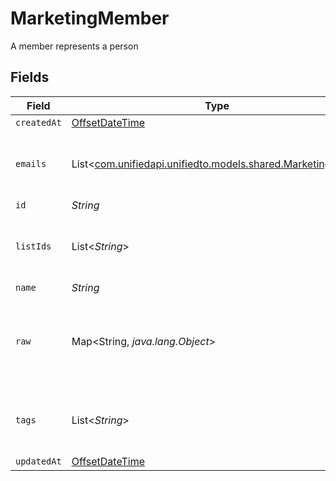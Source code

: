 # MarketingMember

A member represents a person


## Fields

| Field                                                                                                | Type                                                                                                 | Required                                                                                             | Description                                                                                          |
| ---------------------------------------------------------------------------------------------------- | ---------------------------------------------------------------------------------------------------- | ---------------------------------------------------------------------------------------------------- | ---------------------------------------------------------------------------------------------------- |
| `createdAt`                                                                                          | [OffsetDateTime](https://docs.oracle.com/javase/8/docs/api/java/time/OffsetDateTime.html)            | :heavy_minus_sign:                                                                                   | N/A                                                                                                  |
| `emails`                                                                                             | List<[com.unifiedapi.unifiedto.models.shared.MarketingEmail](../../models/shared/MarketingEmail.md)> | :heavy_minus_sign:                                                                                   | An array of email addresses for this member                                                          |
| `id`                                                                                                 | *String*                                                                                             | :heavy_minus_sign:                                                                                   | N/A                                                                                                  |
| `listIds`                                                                                            | List<*String*>                                                                                       | :heavy_minus_sign:                                                                                   | An array of list IDs associated with this member                                                     |
| `name`                                                                                               | *String*                                                                                             | :heavy_minus_sign:                                                                                   | N/A                                                                                                  |
| `raw`                                                                                                | Map<String, *java.lang.Object*>                                                                      | :heavy_minus_sign:                                                                                   | The raw data returned by the integration for this member                                             |
| `tags`                                                                                               | List<*String*>                                                                                       | :heavy_minus_sign:                                                                                   | An array of tags associated with this member                                                         |
| `updatedAt`                                                                                          | [OffsetDateTime](https://docs.oracle.com/javase/8/docs/api/java/time/OffsetDateTime.html)            | :heavy_minus_sign:                                                                                   | N/A                                                                                                  |